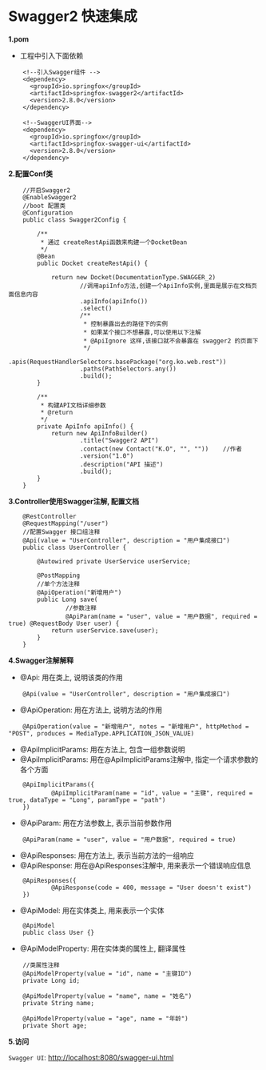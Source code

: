 # Swagger2 快速集成

**1.pom**

- 工程中引入下面依赖 
```
    <!--引入Swagger组件 -->
    <dependency>
      <groupId>io.springfox</groupId>
      <artifactId>springfox-swagger2</artifactId>
      <version>2.8.0</version>
    </dependency>

    <!--SwaggerUI界面-->
    <dependency>
      <groupId>io.springfox</groupId>
      <artifactId>springfox-swagger-ui</artifactId>
      <version>2.8.0</version>
    </dependency>
```

**2.配置Conf类**

```
    //开启Swagger2
    @EnableSwagger2
    //boot 配置类
    @Configuration
    public class Swagger2Config {
    
        /**
         * 通过 createRestApi函数来构建一个DocketBean
         */
        @Bean
        public Docket createRestApi() {
    
            return new Docket(DocumentationType.SWAGGER_2)
                    //调用apiInfo方法,创建一个ApiInfo实例,里面是展示在文档页面信息内容
                    .apiInfo(apiInfo())
                    .select()
                    /**
                     * 控制暴露出去的路径下的实例
                     * 如果某个接口不想暴露,可以使用以下注解
                     * @ApiIgnore 这样,该接口就不会暴露在 swagger2 的页面下
                     */
                    .apis(RequestHandlerSelectors.basePackage("org.ko.web.rest"))
                    .paths(PathSelectors.any())
                    .build();
        }
    
        /**
         * 构建API文档详细参数
         * @return
         */
        private ApiInfo apiInfo() {
            return new ApiInfoBuilder()
                    .title("Swagger2 API")
                    .contact(new Contact("K.O", "", ""))    //作者
                    .version("1.0")
                    .description("API 描述")
                    .build();
        }
    }
```

**3.Controller使用Swagger注解, 配置文档**

```
    @RestController
    @RequestMapping("/user")
    //配置Swagger 接口组注释
    @Api(value = "UserController", description = "用户集成接口")
    public class UserController {
    
        @Autowired private UserService userService;
    
        @PostMapping
        //单个方法注释
        @ApiOperation("新增用户")
        public Long save(
                //参数注释
                @ApiParam(name = "user", value = "用户数据", required = true) @RequestBody User user) {
            return userService.save(user);
        }
    }
```

**4.Swagger注解解释**

- @Api: 用在类上, 说明该类的作用
```
    @Api(value = "UserController", description = "用户集成接口")
```

- @ApiOperation: 用在方法上, 说明方法的作用
```
    @ApiOperation(value = "新增用户", notes = "新增用户", httpMethod = "POST", produces = MediaType.APPLICATION_JSON_VALUE)
```

- @ApiImplicitParams: 用在方法上, 包含一组参数说明
- @ApiImplicitParams: 用在@ApiImplicitParams注解中, 指定一个请求参数的各个方面
```
    @ApiImplicitParams({
            @ApiImplicitParam(name = "id", value = "主键", required = true, dataType = "Long", paramType = "path")
    })
```

- @ApiParam: 用在方法参数上, 表示当前参数作用
```
    @ApiParam(name = "user", value = "用户数据", required = true)
```

- @ApiResponses: 用在方法上, 表示当前方法的一组响应
- @ApiResponse: 用在@ApiResponses注解中, 用来表示一个错误响应信息
```
    @ApiResponses({
            @ApiResponse(code = 400, message = "User doesn't exist")
    })
```

- @ApiModel: 用在实体类上, 用来表示一个实体
```
    @ApiModel
    public class User {}
```

- @ApiModelProperty: 用在实体类的属性上, 翻译属性
```
    //类属性注释
    @ApiModelProperty(value = "id", name = "主键ID")
    private Long id;

    @ApiModelProperty(value = "name", name = "姓名")
    private String name;

    @ApiModelProperty(value = "age", name = "年龄")
    private Short age;
```

**5.访问**

`Swagger UI`: [http://localhost:8080/swagger-ui.html](http://localhost:8080/swagger-ui.html) 
